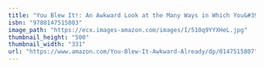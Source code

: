```yaml
---
title: "You Blew It!: An Awkward Look at the Many Ways in Which You&#39;ve Already Ruined Your Life"
isbn: "9780147515803"
image_path: "https://ecx.images-amazon.com/images/I/510q9YYXHeL.jpg"
thumbnail_height: "500"
thumbnail_width: "331"
url: "https://www.amazon.com/You-Blew-It-Awkward-Already/dp/0147515807"
---
```

